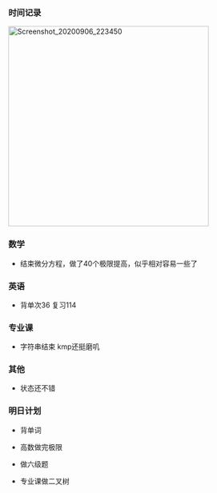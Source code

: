 ### 时间记录

<img src="https://raw.githubusercontent.com/Kong-PR/Typora-picture/master/img/Screenshot_20200906_223450.jpg" alt="Screenshot_20200906_223450" width=400 />

### 数学

- 结束微分方程，做了40个极限提高，似乎相对容易一些了

### 英语

- 背单次36 复习114

### 专业课

- 字符串结束 kmp还挺磨叽

### 其他

- 状态还不错

### 明日计划

- 背单词

- 高数做完极限
- 做六级题
- 专业课做二叉树